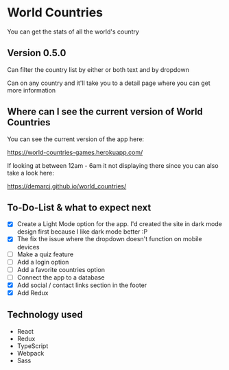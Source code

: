# World Countries

You can get the stats of all the world's country

## Version 0.5.0

Can filter the country list by either or both text and by dropdown

Can on any country and it'll take you to a detail page where you can get more information

## Where can I see the current version of World Countries

You can see the current version of the app here:

https://world-countries-games.herokuapp.com/

If looking at between 12am - 6am it not displaying there since you can also take a look here:

https://demarcj.github.io/world_countries/

## To-Do-List & what to expect next
- [x] Create a Light Mode option for the app. I'd created the site in dark mode design first because I like dark mode better :P 
- [x] The fix the issue where the dropdown doesn't function on mobile devices
- [ ] Make a quiz feature
- [ ] Add a login option
- [ ] Add a favorite countries option
- [ ] Connect the app to a database
- [x] Add social / contact links section in the footer
- [x] Add Redux

## Technology used
* React
* Redux
* TypeScript
* Webpack
* Sass
